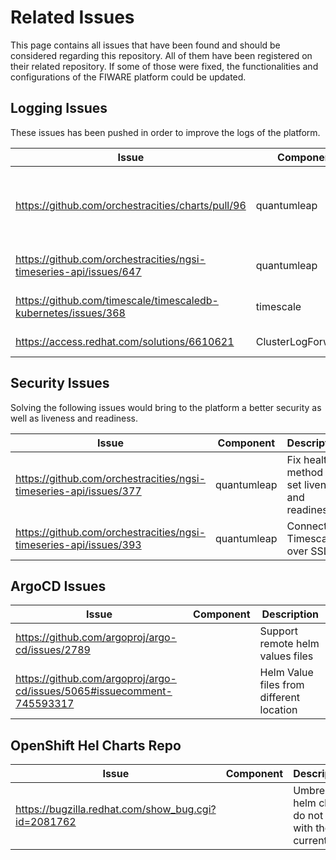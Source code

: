 # Related Issues

This page contains all issues that have been found and should be considered regarding this repository. All of them have been registered on their related repository. If some of those were fixed, the functionalities and configurations of the FIWARE platform could be updated.

## Logging Issues

These issues has been pushed in order to improve the logs of the platform. 

| Issue | Component | Description |
|------------|------|---------|
| https://github.com/orchestracities/charts/pull/96 | quantumleap | Pull Request to be able to add pod labels in values.yaml |
| https://github.com/orchestracities/ngsi-timeseries-api/issues/647 | quantumleap | Requested JSON format |
| https://github.com/timescale/timescaledb-kubernetes/issues/368 | timescale | Requested JSON format |
| https://access.redhat.com/solutions/6610621 | ClusterLogForwarder | Send JSON log |

## Security Issues

Solving the following issues would bring to the platform a better security as well as liveness and readiness. 

| Issue | Component | Description |
|------------|------|---------|
| https://github.com/orchestracities/ngsi-timeseries-api/issues/377 | quantumleap | Fix health method to set liveness and readiness |
| https://github.com/orchestracities/ngsi-timeseries-api/issues/393 | quantumleap | Connect to Timescale over SSL |


## ArgoCD Issues

| Issue | Component | Description |
|------------|------|---------|
| https://github.com/argoproj/argo-cd/issues/2789 |  | Support remote helm values files |
| https://github.com/argoproj/argo-cd/issues/5065#issuecomment-745593317 |  | Helm Value files from different location |


## OpenShift Hel Charts Repo

| Issue | Component | Description |
|------------|------|---------|
| https://bugzilla.redhat.com/show_bug.cgi?id=2081762 |  | Umbrella helm charts do not work with the current |
